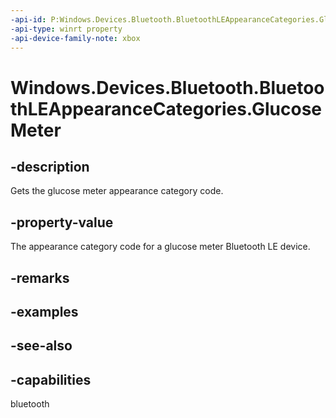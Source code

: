 ```yaml
---
-api-id: P:Windows.Devices.Bluetooth.BluetoothLEAppearanceCategories.GlucoseMeter
-api-type: winrt property
-api-device-family-note: xbox
---
```


<!-- Property syntax
public ushort GlucoseMeter { get; }
-->

# Windows.Devices.Bluetooth.BluetoothLEAppearanceCategories.GlucoseMeter

## -description
Gets the glucose meter appearance category code.

## -property-value
The appearance category code for a glucose meter Bluetooth LE device.

## -remarks

## -examples

## -see-also

## -capabilities
bluetooth
